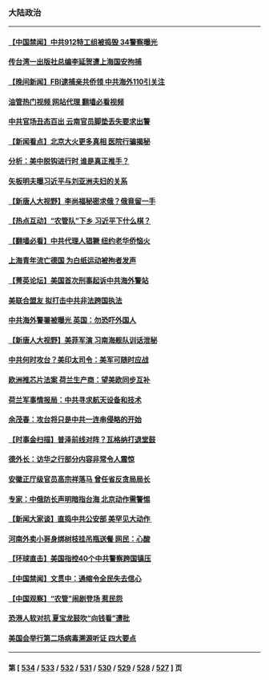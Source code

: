 ### 大陆政治
---
#### [【中国禁闻】中共912特工组被捣毁 34警察曝光](../../pages/ncid277/n13977150.md?04201645) 
#### [传台湾一出版社总编李延贺遭上海国安拘捕](../../pages/ncid277/n13977164.md?04201645) 
#### [【晚间新闻】FBI逮捕亲共侨领 中共海外110引关注](../../pages/ncid277/n13977148.md?04201645) 
#### [油管热门视频 网站代理 翻墙必看视频](http://138.2.39.72:81/youtube.html?epic-marker?04201645)
#### [中共官场丑态百出 云南官员脚垫丢失要求出警](../../pages/ncid277/n13976917.md?04201645) 
#### [【新闻看点】北京大火更多真相 医院行骗揭秘](../../pages/ncid277/n13976826.md?04201645) 
#### [分析：美中脱钩进行时 谁是真正推手？](../../pages/ncid277/n13976841.md?04201645) 
#### [矢板明夫曝习近平与刘亚洲夫妇的关系](../../pages/ncid277/n13976947.md?04201645) 
#### [【新唐人大视野】李尚福秘密求俄？俄竟留一手](../../pages/ncid277/n13976759.md?04201645) 
#### [【热点互动】“农管队”下乡 习近平下什么棋？](../../pages/ncid277/n13976792.md?04201645) 
#### [【翻墙必看】中共代理人猖獗 纽约老华侨恼火](../../pages/ncid277/n13976886.md?04201645) 
#### [上海青年流亡德国 为白纸运动被拘者发声](../../pages/ncid277/n13976816.md?04201645) 
#### [【菁英论坛】美国首次刑事起诉中共海外警站](../../pages/ncid277/n13976774.md?04201645) 
#### [美联合盟友 拟打击中共非法跨国执法](../../pages/ncid277/n13976770.md?04201645) 
#### [中共海外警署被曝光 英国：勿恐吓外国人](../../pages/ncid277/n13976616.md?04201645) 
#### [【新唐人大视野】美菲军演 习南海舰队训话泄秘](../../pages/ncid277/n13976739.md?04201645) 
#### [中共何时攻台？美印太司令：美军可随时应战](../../pages/ncid277/n13976725.md?04201645) 
#### [欧洲推芯片法案 荷兰生产商：望美欧同步互补](../../pages/ncid277/n13976669.md?04201645) 
#### [荷兰军事情报局：中共寻求航天设备和技术](../../pages/ncid277/n13976629.md?04201645) 
#### [余茂春：攻台将只是中共一连串侵略的开始](../../pages/ncid277/n13976663.md?04201645) 
#### [【时事金扫描】普泽前线对阵？瓦格纳打退堂鼓](../../pages/ncid277/n13976493.md?04201645) 
#### [德外长：访华之行部分内容非常令人震惊](../../pages/ncid277/n13976567.md?04201645) 
#### [安徽正厅级官员高宗祥落马 曾任省反贪局局长](../../pages/ncid277/n13976407.md?04201645) 
#### [专家：中俄防长声明暗指台海 北京动作需警惕](../../pages/ncid277/n13976489.md?04201645) 
#### [【新闻大家谈】直捣中共公安部 美罕见大动作 ](../../pages/ncid277/n13976520.md?04201645) 
#### [河南外卖小哥身绑树枝挂吊瓶送餐 网民：心酸](../../pages/ncid277/n13976449.md?04201645) 
#### [【环球直击】美国指控40个中共警察跨国镇压](../../pages/ncid277/n13976003.md?04201645) 
#### [【中国禁闻】文贯中：通缩令全民失去信心](../../pages/ncid277/n13975664.md?04201645) 
#### [【中国观察】“农管”闹剧登场 惹民怨](../../pages/ncid277/n13976215.md?04201645) 
#### [恐港人软对抗 夏宝龙鼓吹“向钱看”遭批](../../pages/ncid277/n13975744.md?04201645) 
#### [美国会举行第二场病毒溯源听证 四大要点](../../pages/ncid277/n13975982.md?04201645) 

---
#### 第 [ [534](./534.md?04201645) / [533](./533.md?04201645) / [532](./532.md?04201645) / [531](./531.md?04201645) / [530](./530.md?04201645) / [529](./529.md?04201645) / [528](./528.md?04201645) / [527](./527.md?04201645) ] 页

